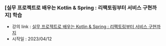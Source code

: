 ### [실무 프로젝트로 배우는 Kotlin & Spring : 리팩토링부터 서비스 구현까지] 학습

- 강의 link : [실무 프로젝트로 배우는 Kotlin & Spring : 리팩토링부터 서비스 구현까지](https://fastcampus.co.kr/dev_online_kopring)
- 시작일 : 2023/04/12
